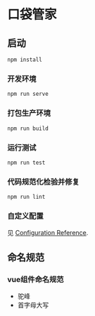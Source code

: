 # 口袋管家

## 启动
```
npm install
```

### 开发环境
```
npm run serve
```

### 打包生产环境
```
npm run build
```

### 运行测试
```
npm run test
```

### 代码规范化检验并修复
```
npm run lint
```

### 自定义配置
见 [Configuration Reference](https://cli.vuejs.org/config/).

## 命名规范

### vue组件命名规范

* 驼峰
* 首字母大写
